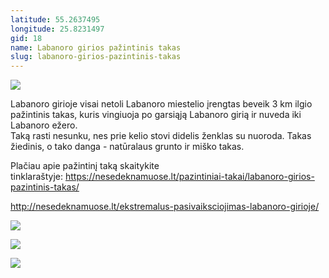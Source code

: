 ```yaml
---
latitude: 55.2637495
longitude: 25.8231497
gid: 18
name: Labanoro girios pažintinis takas
slug: labanoro-girios-pazintinis-takas
---
```

![](https://doc-00-ag-mymaps.googleusercontent.com/untrusted/hostedimage/ihucu48q9m5s1hftel5u85tfdc/uj19l8g9939adac8dbd6oblvgo/1641717000000/-WPmm_dsOCr8C_2Ftfdhs7CzXYdOD0wc/*/6AIsG_vaIULSIqF1D5U2mGVqbDK7D75UXX55eml0RGxmqv2mLy6m1-BYP5GwFBB4mn5vUWVQdbpFY5YroYax1a1o-NdRZNLLpmPkblAVwhTP3406FSGecGztNQ2MofIE2cLQxC5buJDzLl4CZ_Br9OSO8hhN8JsBWzAInUpwpe61fNqJ2i1CLQtp-kQ8cI4CU?session=0&fife)  
  
Labanoro girioje visai netoli Labanoro miestelio įrengtas beveik 3 km ilgio pažintinis takas, kuris vingiuoja po garsiąją Labanoro girią ir nuveda iki Labanoro ežero.   
Taką rasti nesunku, nes prie kelio stovi didelis ženklas su nuoroda. Takas žiedinis, o tako danga - natūralaus grunto ir miško takas.  
  
Plačiau apie pažintinį taką skaitykite tinklaraštyje: https://nesedeknamuose.lt/pazintiniai-takai/labanoro-girios-pazintinis-takas/  
  
http://nesedeknamuose.lt/ekstremalus-pasivaiksciojimas-labanoro-girioje/  
  
![](https://doc-08-ag-mymaps.googleusercontent.com/untrusted/hostedimage/ihucu48q9m5s1hftel5u85tfdc/e081rg2642bqkdpjg8sr8k29tk/1641717000000/-WPmm_dsOCr8C_2Ftfdhs7CzXYdOD0wc/*/6AIsG_vaFztemPHQ74trLo5-Bd99iPCKsFbR-XKllnTvbVqT_XqX_PJ_mBn0-AKw3y_UKwP6vXmL3o83i5K-AXaplLpoWCP6E14xtu4j7d05Grj4x7efCcBhJBl7I7Bw_OnXF-uvHl5gt0Ri-MFNBRrVymTH381851tzLpu7WFdo-ow-jpyeevg9FMOIjn8gG?session=0&fife)  
  
![](https://doc-0c-ag-mymaps.googleusercontent.com/untrusted/hostedimage/ihucu48q9m5s1hftel5u85tfdc/eod2dkp9r2egoj6sdflibje06g/1641717000000/-WPmm_dsOCr8C_2Ftfdhs7CzXYdOD0wc/*/6AIsG_vaeU9q2IvJAGrhOwuv04MtWti7NehwkN2tc8zDcCF-5a_AJ8NVjxuxmvuEnopGlda2X9BKbaopov_IPj9hDuH7fhPouAK7XkSoJPiTo6EDHUQ55no2d1_MJK55kYjZEcUy6rQZczjVUfojdb205EDwIWTdo4sTUNfwBAjVlJwFQ1HhQbRq7cjtQFFLh?session=0&fife)  
  
![](https://doc-0s-ag-mymaps.googleusercontent.com/untrusted/hostedimage/ihucu48q9m5s1hftel5u85tfdc/icknh8sp655sp43bqtc18oe0as/1641717000000/-WPmm_dsOCr8C_2Ftfdhs7CzXYdOD0wc/*/6AIsG_vZWb70_c2GBPImDZctwSwihwrsclFe3_Ei4LGqngFVi9iRZ0TCWCB7j32HJAmyULHseeSiF_jaish7X6xSm459aL92pABGU4U4qNunpv-EpQ7GvrJxLuAw1vDlQQOY9Yc0DK_D7ee9zp9PYiWPEYckhOA4PBrgEb5N-5vIpkH9-jhI2cZDVwHld1DD5?session=0&fife)
